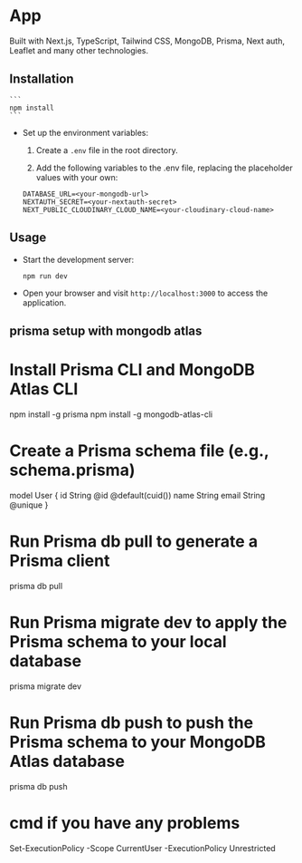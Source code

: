 
# App

Built with Next.js, TypeScript, Tailwind CSS, MongoDB, Prisma, Next auth, Leaflet and many other technologies.

## Installation

    ```
    npm install
    ```
-  Set up the environment variables:

   1. Create a `.env` file in the root directory.

   2. Add the following variables to the .env file, replacing the placeholder values with your own:

    ```
    DATABASE_URL=<your-mongodb-url>
    NEXTAUTH_SECRET=<your-nextauth-secret>
    NEXT_PUBLIC_CLOUDINARY_CLOUD_NAME=<your-cloudinary-cloud-name>
    ```

## Usage

- Start the development server:

    ```
    npm run dev
    ```
- Open your browser and visit `http://localhost:3000` to access the application.

## prisma setup with mongodb atlas

# Install Prisma CLI and MongoDB Atlas CLI
npm install -g prisma
npm install -g mongodb-atlas-cli

# Create a Prisma schema file (e.g., schema.prisma)
model User {
  id       String   @id @default(cuid())
  name     String
  email    String   @unique
}

# Run Prisma db pull to generate a Prisma client
prisma db pull

# Run Prisma migrate dev to apply the Prisma schema to your local database
prisma migrate dev

# Run Prisma db push to push the Prisma schema to your MongoDB Atlas database
prisma db push

# cmd if you have any problems
Set-ExecutionPolicy -Scope CurrentUser -ExecutionPolicy Unrestricted